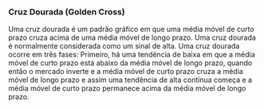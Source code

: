 ### Cruz Dourada (Golden Cross)

Uma cruz dourada é um padrão gráfico em que uma média móvel de curto prazo cruza acima de uma média móvel de longo prazo. Uma cruz dourada é normalmente considerada como um sinal de alta. Uma cruz dourada ocorre em três fases: Primeiro, há uma tendência de baixa em que a média móvel de curto prazo está abaixo da média móvel de longo prazo, quando então o mercado inverte e a média móvel de curto prazo cruza a média móvel de longo prazo e assim uma tendência de alta contínua começa e a média móvel de curto prazo permanece acima da média móvel de longo prazo.
